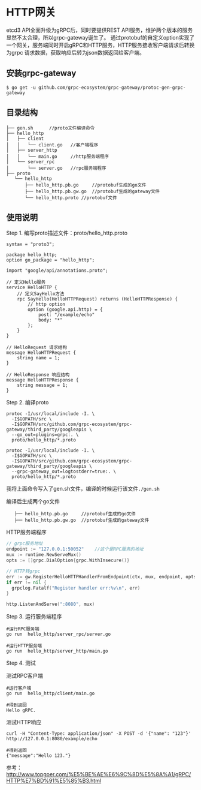 # HTTP网关
etcd3 API全面升级为gRPC后，同时要提供REST API服务，维护两个版本的服务显然不太合理，所以grpc-gateway诞生了。
通过protobuf的自定义option实现了一个网关，服务端同时开启gRPC和HTTP服务，HTTP服务接收客户端请求后转换为grpc
请求数据，获取响应后转为json数据返回给客户端。



## 安装grpc-gateway
```shell script
$ go get -u github.com/grpc-ecosystem/grpc-gateway/protoc-gen-grpc-gateway
```

## 目录结构
```shell script
├── gen.sh		//proto文件编译命令
├── hello_http	
│   ├── client
│   │   └── client.go	//客户端程序
│   ├── server_http
│   │   └── main.go		//http服务端程序
│   └── server_rpc
│       └── server.go	//rpc服务端程序
├── proto
   └── hello_http			
       ├── hello_http.pb.go		//protobuf生成的go文件
       ├── hello_http.pb.gw.go	//protobuf生成的gateway文件
       └── hello_http.proto	//protobuf文件
```



## 使用说明

Step 1. 编写proto描述文件：proto/hello_http.proto
```prototext
syntax = "proto3";

package hello_http;
option go_package = "hello_http";

import "google/api/annotations.proto";

// 定义Hello服务
service HelloHTTP {
    // 定义SayHello方法
    rpc SayHello(HelloHTTPRequest) returns (HelloHTTPResponse) {
        // http option
        option (google.api.http) = {
            post: "/example/echo"
            body: "*"
        };
    }
}

// HelloRequest 请求结构
message HelloHTTPRequest {
    string name = 1;
}

// HelloResponse 响应结构
message HelloHTTPResponse {
    string message = 1;
}
```

Step 2. 编译proto
```shell script
protoc -I/usr/local/include -I. \
  -I$GOPATH/src \
  -I$GOPATH/src/github.com/grpc-ecosystem/grpc-gateway/third_party/googleapis \
  --go_out=plugins=grpc:. \
  proto/hello_http/*.proto

protoc -I/usr/local/include -I. \
  -I$GOPATH/src \
  -I$GOPATH/src/github.com/grpc-ecosystem/grpc-gateway/third_party/googleapis \
  --grpc-gateway_out=logtostderr=true:. \
  proto/hello_http/*.proto
```
我将上面命令写入了gen.sh文件，编译的时候运行该文件`./gen.sh`

编译后生成两个go文件

       ├── hello_http.pb.go		//protobuf生成的go文件
       ├── hello_http.pb.gw.go	//protobuf生成的gateway文件


HTTP服务端程序

```go
// grpc服务地址
endpoint := "127.0.0.1:50052"    //这个是RPC服务的地址
mux := runtime.NewServeMux()
opts := []grpc.DialOption{grpc.WithInsecure()}

// HTTP转grpc
err := gw.RegisterHelloHTTPHandlerFromEndpoint(ctx, mux, endpoint, opts)
if err != nil {
  grpclog.Fatalf("Register handler err:%v\n", err)
}

http.ListenAndServe(":8080", mux)
```



Step 3. 运行服务端程序

```shell
#运行RPC服务端
go run  hello_http/server_rpc/server.go

#运行HTTP服务端
go run  hello_http/server_http/main.go
```

Step 4. 测试

测试RPC客户端

```shell
#运行客户端
go run  hello_http/client/main.go

#得到返回
Hello gRPC.
```

测试HTTP响应

```
curl -H "Content-Type: application/json" -X POST -d '{"name": "123"}'  http://127.0.0.1:8080/example/echo

#得到返回
{"message":"Hello 123."}
```





参考：http://www.topgoer.com/%E5%BE%AE%E6%9C%8D%E5%8A%A1/gRPC/HTTP%E7%BD%91%E5%85%B3.html